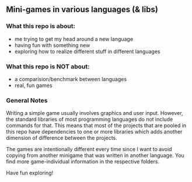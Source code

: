## Mini-games in various languages (& libs)

### What this repo is about:
* me trying to get my head around a new language
* having fun with something new
* exploring how to realize different stuff in different languages

### What this repo is NOT about:
* a comparision/benchmark between languages
* real, fun games

### General Notes
Writing a simple game usually involves graphics and user input.
However, the standard libraries of most programming languages do not include commands for that.
This means that most of the projects that are pooled in this repo have dependencies to one or more libraries which adds another dimension of difference between the projects.

The games are intentionally different every time since I want to avoid copying from another minigame that was written in another language.
You find more game-individual information in the respective folders.

Have fun exploring!
